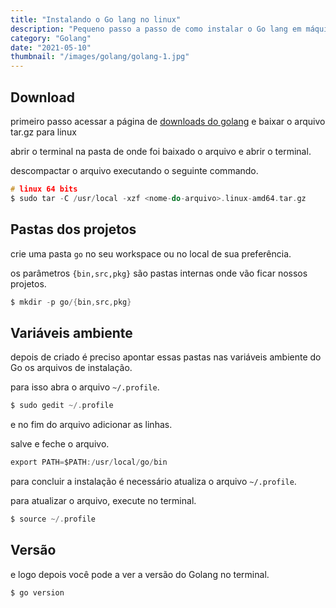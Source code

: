 ```yaml
---
title: "Instalando o Go lang no linux"
description: "Pequeno passo a passo de como instalar o Go lang em máquinas linux"
category: "Golang"
date: "2021-05-10"
thumbnail: "/images/golang/golang-1.jpg"
---
```


## Download

primeiro passo acessar a página de [downloads do golang](https://golang.org/dl/) e baixar o arquivo tar.gz para linux

abrir o terminal na pasta de onde foi baixado o arquivo e abrir o terminal.

descompactar o arquivo executando o seguinte commando.

```C
# linux 64 bits
$ sudo tar -C /usr/local -xzf <nome-do-arquivo>.linux-amd64.tar.gz
```

## Pastas dos projetos

crie uma pasta `go` no seu workspace ou no local de sua preferência.

os parâmetros `{bin,src,pkg}` são pastas internas onde vão ficar nossos projetos.

```C
$ mkdir -p go/{bin,src,pkg}
```

## Variáveis ambiente

depois de criado é preciso apontar essas pastas nas variáveis ambiente do Go os arquivos de instalação.

para isso abra o arquivo `~/.profile`.

```C
$ sudo gedit ~/.profile
```

e no fim do arquivo adicionar as linhas.

salve e feche o arquivo.

```C
export PATH=$PATH:/usr/local/go/bin
```

para concluir a instalação é necessário atualiza o arquivo `~/.profile`.

para atualizar o arquivo, execute no terminal.

```C
$ source ~/.profile
```

## Versão

e logo depois você pode a ver a versão do Golang no terminal.

```C
$ go version
```
